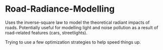 # Road-Radiance-Modelling
Uses the inverse-square law to model the theoretical radiant impacts of roads. Potentially useful for modelling light and noise pollution as a result of road-related features (cars, streetlights).


Trying to use a few optimization strategies to help speed things up.
